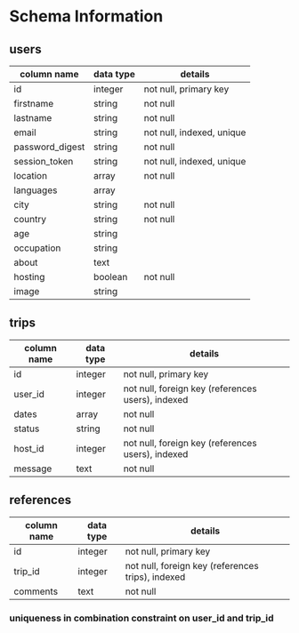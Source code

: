 # Schema Information

## users
column name     | data type | details
----------------|-----------|-----------------------
id              | integer   | not null, primary key
firstname       | string    | not null
lastname        | string    | not null
email           | string    | not null, indexed, unique
password_digest | string    | not null
session_token   | string    | not null, indexed, unique
location        | array     | not null
languages       | array     |
city            | string    | not null
country         | string    | not null
age             | string    |
occupation      | string    |
about           | text      |
hosting         | boolean   | not null
image           | string    |

## trips
column name     | data type | details
----------------|-----------|-----------------------
id              | integer   | not null, primary key
user_id         | integer   | not null, foreign key (references users), indexed
dates           | array     | not null
status          | string    | not null
host_id         | integer   | not null, foreign key (references users), indexed
message         | text      | not null

## references
column name     | data type | details
----------------|-----------|-----------------------
id              | integer   | not null, primary key
trip_id         | integer   | not null, foreign key (references trips), indexed
comments        | text      | not null

### uniqueness in combination constraint on user_id and trip_id
